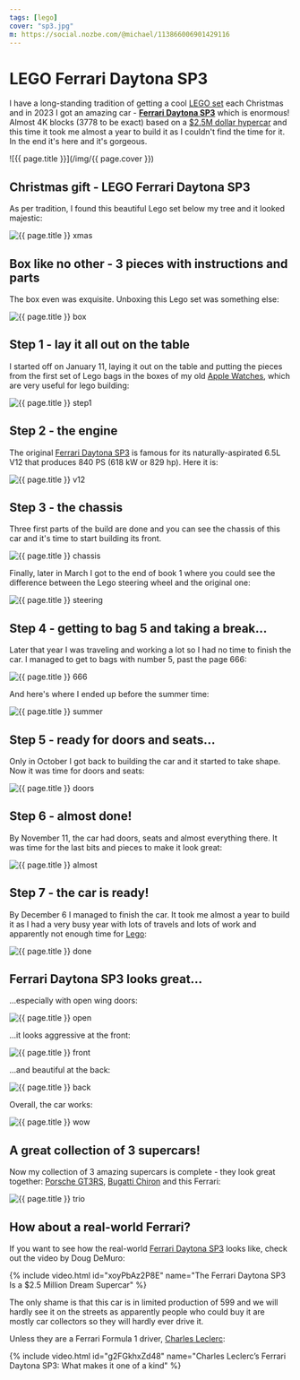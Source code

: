 ```yaml
---
tags: [lego]
cover: "sp3.jpg"
m: https://social.nozbe.com/@michael/113866006901429116
---
```


# LEGO Ferrari Daytona SP3

I have a long-standing tradition of getting a cool [LEGO set](/lego) each Christmas and in 2023 I got an amazing car - [**Ferrari Daytona SP3**][l] which is enormous! Almost 4K blocks (3778 to be exact) based on a [$2.5M dollar hypercar][f] and this time it took me almost a year to build it as I couldn't find the time for it. In the end it's here and it's gorgeous.

<!--More-->

![{{ page.title }}](/img/{{ page.cover }})

## Christmas gift - LEGO Ferrari Daytona SP3

As per tradition, I found this beautiful Lego set below my tree and it looked majestic:

![{{ page.title }} xmas](/img/sp3-xmas.jpg)

## Box like no other - 3 pieces with instructions and parts

The box even was exquisite. Unboxing this Lego set was something else:

![{{ page.title }} box](/img/sp3-box.jpg)

## Step 1 - lay it all out on the table

I started off on January 11, laying it out on the table and putting the pieces from the first set of Lego bags in the boxes of my old [Apple Watches](/applewatch), which are very useful for lego building:

![{{ page.title }} step1](/img/sp3-step1.jpg)

## Step 2 - the engine

The original [Ferrari Daytona SP3][w] is famous for its naturally-aspirated 6.5L V12 that produces 840 PS (618 kW or 829 hp). Here it is:

![{{ page.title }} v12](/img/sp3-v12.jpg)

## Step 3 - the chassis

Three first parts of the build are done and you can see the chassis of this car and it's time to start building its front.

![{{ page.title }} chassis](/img/sp3-chassis.jpg)

Finally, later in March I got to the end of book 1 where you could see the difference between the Lego steering wheel and the original one:

![{{ page.title }} steering](/img/sp3-steering.jpg)

## Step 4 - getting to bag 5 and taking a break…

Later that year I was traveling and working a lot so I had no time to finish the car. I managed to get to bags with number 5, past the page 666:

![{{ page.title }} 666](/img/sp3-666.jpg)

And here's where I ended up before the summer time:

![{{ page.title }} summer](/img/sp3-summer.jpg)

## Step 5 - ready for doors and seats…

Only in October I got back to building the car and it started to take shape. Now it was time for doors and seats:

![{{ page.title }} doors](/img/sp3-doors.jpg)

## Step 6 - almost done!

By November 11, the car had doors, seats and almost everything there. It was time for the last bits and pieces to make it look great:

![{{ page.title }} almost](/img/sp3-almost.jpg)

## Step 7 - the car is ready!

By December 6 I managed to finish the car. It took me almost a year to build it as I had a very busy year with lots of travels and lots of work and apparently not enough time for [Lego](/lego):

![{{ page.title }} done](/img/sp3-done.jpg)

## Ferrari Daytona SP3 looks great…

…especially with open wing doors:

![{{ page.title }} open](/img/sp3-open.jpg)

…it looks aggressive at the front:

![{{ page.title }} front](/img/sp3-front.jpg)

…and beautiful at the back:

![{{ page.title }} back](/img/sp3-back.jpg)

Overall, the car works:

![{{ page.title }} wow](/img/sp3-wow.jpg)

## A great collection of 3 supercars!

Now my collection of 3 amazing supercars is complete - they look great together: [Porsche GT3RS](/gt3), [Bugatti Chiron](/chiron) and this Ferrari:

![{{ page.title }} trio](/img/sp3-trio.jpg)

## How about a real-world Ferrari?

If you want to see how the real-world [Ferrari Daytona SP3][f] looks like, check out the video by Doug DeMuro:

{% include video.html id="xoyPbAz2P8E" name="The Ferrari Daytona SP3 Is a $2.5 Million Dream Supercar" %}

The only shame is that this car is in limited production of 599 and we will hardly see it on the streets as apparently people who could buy it are mostly car collectors so they will hardly ever drive it.

Unless they are a Ferrari Formula 1 driver, [Charles Leclerc][wc]:

{% include video.html id="g2FGkhxZd48" name="Charles Leclerc’s Ferrari Daytona SP3: What makes it one of a kind" %}

[wc]: https://en.wikipedia.org/wiki/Charles_Leclerc
[f]: https://www.ferrari.com/en-EN/auto/ferrari-daytona-sp3
[w]: https://en.wikipedia.org/wiki/Ferrari_Daytona_SP3
[l]: https://www.lego.com/en-us/product/ferrari-daytona-sp3-42143

[n]: https://michael.gratis/nozbe
[np]: https://michael.gratis/nozbepersonal
